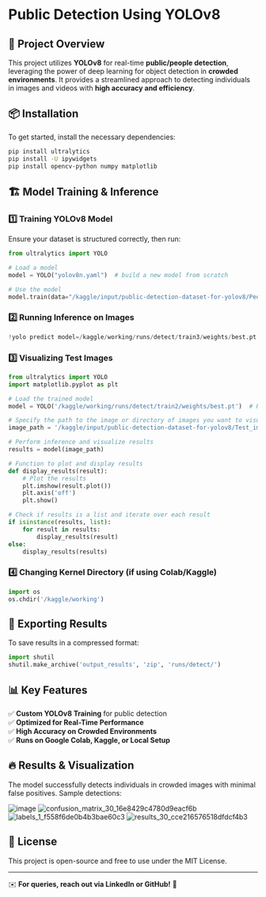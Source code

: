 # Public Detection Using YOLOv8

## 🚀 Project Overview
This project utilizes **YOLOv8** for real-time **public/people detection**, leveraging the power of deep learning for object detection in **crowded environments**. It provides a streamlined approach to detecting individuals in images and videos with **high accuracy and efficiency**.

## 📦 Installation
To get started, install the necessary dependencies:
```bash
pip install ultralytics
pip install -U ipywidgets
pip install opencv-python numpy matplotlib
```

## 🏗 Model Training & Inference

### 1️⃣ Training YOLOv8 Model
Ensure your dataset is structured correctly, then run:
```python
from ultralytics import YOLO

# Load a model
model = YOLO("yolov8n.yaml")  # build a new model from scratch

# Use the model
model.train(data="/kaggle/input/public-detection-dataset-for-yolov8/People Detection.v8i.yolov8/data.yaml", epochs=30) 
```

### 2️⃣ Running Inference on Images
```python
!yolo predict model=/kaggle/working/runs/detect/train3/weights/best.pt source='/kaggle/input/public-detection-dataset-for-yolov8/Test_img_2.jpg'
```

### 3️⃣ Visualizing Test Images
```python
from ultralytics import YOLO
import matplotlib.pyplot as plt

# Load the trained model
model = YOLO('/kaggle/working/runs/detect/train2/weights/best.pt')  # Replace with the path to your best.pt

# Specify the path to the image or directory of images you want to visualize
image_path = '/kaggle/input/public-detection-dataset-for-yolov8/Test_img_2.jpg'

# Perform inference and visualize results
results = model(image_path)

# Function to plot and display results
def display_results(result):
    # Plot the results
    plt.imshow(result.plot())
    plt.axis('off')
    plt.show()

# Check if results is a list and iterate over each result
if isinstance(results, list):
    for result in results:
        display_results(result)
else:
    display_results(results)
```

### 4️⃣ Changing Kernel Directory (if using Colab/Kaggle)
```python
import os
os.chdir('/kaggle/working')
```

## 📂 Exporting Results
To save results in a compressed format:
```python
import shutil
shutil.make_archive('output_results', 'zip', 'runs/detect/')
```

## 📊 Key Features
✅ **Custom YOLOv8 Training** for public detection  
✅ **Optimized for Real-Time Performance**  
✅ **High Accuracy on Crowded Environments**  
✅ **Runs on Google Colab, Kaggle, or Local Setup**  

## 🔥 Results & Visualization
The model successfully detects individuals in crowded images with minimal false positives. Sample detections:

![image](https://github.com/user-attachments/assets/b931488e-3117-404d-b6d6-830dcd0d40b7)
![confusion_matrix_30_16e8429c4780d9eacf6b](https://github.com/user-attachments/assets/03ccddaa-9e61-44da-a9f6-0cb8b1897eea)
![labels_1_f558f6de0b4b3bae60c3](https://github.com/user-attachments/assets/00013117-9465-4846-9a7c-8d611d4643b8)
![results_30_cce216576518dfdcf4b3](https://github.com/user-attachments/assets/76e39ee1-59be-4b4d-a61d-aa4fd0d3cbeb)




## 📜 License
This project is open-source and free to use under the MIT License.

---
✉️ **For queries, reach out via LinkedIn or GitHub!** 🚀

